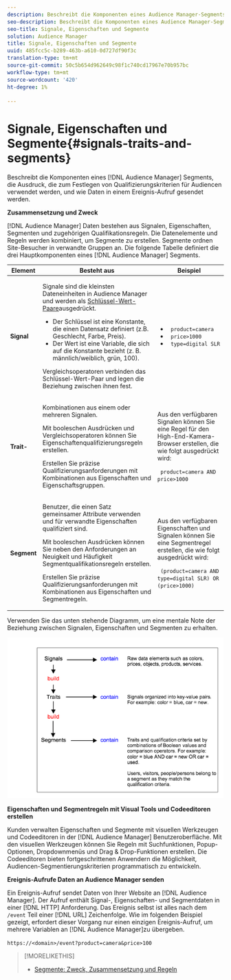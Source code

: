 ```yaml
---
description: Beschreibt die Komponenten eines Audience Manager-Segments, die Ausdruck, die zum Festlegen von Kriterien für die Audience-Qualifizierung verwendet werden, und wie Daten in einem Ereignis-Aufruf gesendet werden.
seo-description: Beschreibt die Komponenten eines Audience Manager-Segments, die Ausdruck, die zum Festlegen von Kriterien für die Audience-Qualifizierung verwendet werden, und wie Daten in einem Ereignis-Aufruf gesendet werden.
seo-title: Signale, Eigenschaften und Segmente
solution: Audience Manager
title: Signale, Eigenschaften und Segmente
uuid: 485fcc5c-b289-463b-a610-0d727df90f3c
translation-type: tm+mt
source-git-commit: 50c5b654d962649c98f1c740cd17967e70b957bc
workflow-type: tm+mt
source-wordcount: '420'
ht-degree: 1%

---
```



# Signale, Eigenschaften und Segmente{#signals-traits-and-segments}

Beschreibt die Komponenten eines [!DNL Audience Manager] Segments, die Ausdruck, die zum Festlegen von Qualifizierungskriterien für Audiencen verwendet werden, und wie Daten in einem Ereignis-Aufruf gesendet werden.

<!-- 

c_signal_trait_segment.xml

 -->

**Zusammensetzung und Zweck**

[!DNL Audience Manager] Daten bestehen aus Signalen, Eigenschaften, Segmenten und zugehörigen Qualifikationsregeln. Die Datenelemente und Regeln werden kombiniert, um Segmente zu erstellen. Segmente ordnen Site-Besucher in verwandte Gruppen an. Die folgende Tabelle definiert die drei Hauptkomponenten eines [!DNL Audience Manager] Segments.

<table id="table_E8373A01C3414C42B4983A59BF0F0669"> 
 <thead> 
  <tr> 
   <th colname="col1" class="entry"> Element </th> 
   <th colname="col2" class="entry"> Besteht aus </th> 
   <th colname="col3" class="entry"> Beispiel  </th> 
  </tr>
 </thead>
 <tbody> 
  <tr> 
   <td colname="col1"><b>Signal</b> </td> 
   <td colname="col2"> <p>Signale sind die kleinsten Dateneinheiten in <span class="keyword"> Audience Manager</span> und werden als <a href="../reference/key-value-pairs-explained.md"> Schlüssel-Wert-Paare</a>ausgedrückt. </p> 
    <ul id="ul_728347E325284B9FA0B4E05DE8CF4570"> 
     <li id="li_89574A3B4A734726AD43405AE6D85FF5">Der Schlüssel ist eine Konstante, die einen Datensatz definiert (z.B. Geschlecht, Farbe, Preis). </li> 
     <li id="li_D35601B33EE24EC5857F45D9577254D4">Der Wert ist eine Variable, die sich auf die Konstante bezieht (z. B. männlich/weiblich, grün, 100). </li> 
    </ul> <p>Vergleichsoperatoren verbinden das Schlüssel-Wert-Paar und legen die Beziehung zwischen ihnen fest. </p> </td> 
   <td colname="col3"> 
    <ul id="ul_A6D8D30A37C94437A7BF38736C6F8556"> 
     <li id="li_74C87C34FA254783AC0DEBBC69B35AC4"><code> product=camera</code> </li> 
     <li id="li_C1727B9136024E56B60374597A7DCA00"><code> price&gt;1000</code> </li> 
     <li id="li_B2E7798768EE444AB978F3F27B0BC0B5"><code> type=digital SLR</code> </li> 
    </ul> </td> 
  </tr> 
  <tr> 
   <td colname="col1"><b>Trait-</b> </td> 
   <td colname="col2"> <p>Kombinationen aus einem oder mehreren Signalen. </p> <p>Mit booleschen Ausdrücken und Vergleichsoperatoren können Sie Eigenschaftenqualifizierungsregeln erstellen. </p> <p>Erstellen Sie präzise Qualifizierungsanforderungen mit Kombinationen aus Eigenschaften und Eigenschaftsgruppen. </p> </td> 
   <td colname="col3"> <p>Aus den verfügbaren Signalen können Sie eine Regel für den High-End-Kamera-Browser erstellen, die wie folgt ausgedrückt wird: </p> <p><code> product=camera AND price&gt;1000</code> </p> </td> 
  </tr> 
  <tr> 
   <td colname="col1"><b>Segment</b> </td> 
   <td colname="col2"> <p>Benutzer, die einen Satz gemeinsamer Attribute verwenden und für verwandte Eigenschaften qualifiziert sind. </p> <p>Mit booleschen Ausdrücken können Sie neben den Anforderungen an Neuigkeit und Häufigkeit Segmentqualifikationsregeln erstellen. </p> <p>Erstellen Sie präzise Qualifizierungsanforderungen mit Kombinationen aus Eigenschaften und Segmentregeln. </p> </td> 
   <td colname="col3"> <p>Aus den verfügbaren Eigenschaften und Signalen können Sie eine Segmentregel erstellen, die wie folgt ausgedrückt wird: </p> <p><code> (product=camera AND type=digital SLR) OR (price&gt;1000)</code> </p> </td> 
  </tr> 
 </tbody> 
</table>

Verwenden Sie das unten stehende Diagramm, um eine mentale Note der Beziehung zwischen Signalen, Eigenschaften und Segmenten zu erhalten.

![](assets/signals-traits-segments.png)

**Eigenschaften und Segmentregeln mit Visual Tools und Codeeditoren erstellen**

Kunden verwalten Eigenschaften und Segmente mit visuellen Werkzeugen und Codeeditoren in der [!DNL Audience Manager] Benutzeroberfläche. Mit den visuellen Werkzeugen können Sie Regeln mit Suchfunktionen, Popup-Optionen, Dropdownmenüs und Drag &amp; Drop-Funktionen erstellen. Die Codeeditoren bieten fortgeschrittenen Anwendern die Möglichkeit, Audiencen-Segmentierungskriterien programmatisch zu entwickeln.

**Ereignis-Aufrufe Daten an Audience Manager senden**

Ein Ereignis-Aufruf sendet Daten von Ihrer Website an [!DNL Audience Manager]. Der Aufruf enthält Signal-, Eigenschaften- und Segmentdaten in einer [!DNL HTTP] Anforderung. Das Ereignis selbst ist alles nach dem `/event` Teil einer [!DNL URL] Zeichenfolge. Wie im folgenden Beispiel gezeigt, erfordert dieser Vorgang nur einen einzigen Ereignis-Aufruf, um mehrere Variablen an [!DNL Audience Manager]zu übergeben.

`https://<domain>/event?product=camera&price>100`

>[!MORELIKETHIS]
>
>* [Segmente: Zweck, Zusammensetzung und Regeln](../features/segments/segments-purpose.md)

